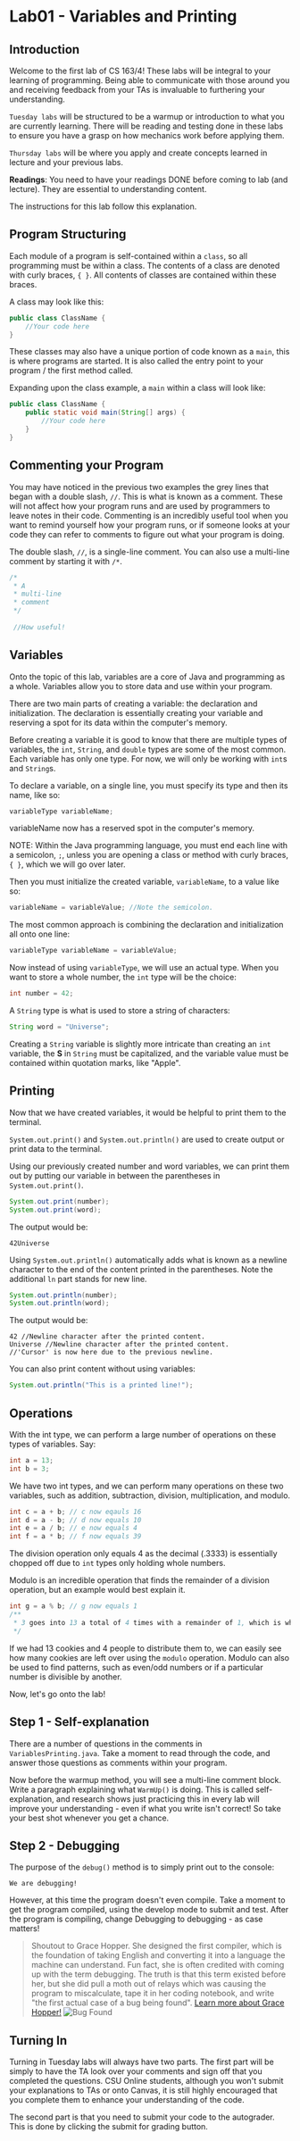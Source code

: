 # Lab01 - Variables and Printing
## Introduction
Welcome to the first lab of CS 163/4! These labs will be integral to your learning of programming. Being able to communicate with those around you and receiving feedback from your TAs is invaluable to furthering your understanding.

`Tuesday labs` will be structured to be a warmup or introduction to what you are currently learning. There will be reading and testing done in these labs to ensure you have a grasp on how mechanics work before applying them.

`Thursday labs` will be where you apply and create concepts learned in lecture and your previous labs. 

**Readings**: You need to have your readings DONE before coming to lab (and lecture). They are essential to understanding content. 

The instructions for this lab follow this explanation.

## Program Structuring

Each module of a program is self-contained within a `class`, so all programming must be within a class. The contents of a class are denoted with curly braces, `{ }`. All contents of classes are contained within these braces.

A class may look like this:
``` java
public class ClassName {
    //Your code here
}
```

These classes may also have a unique portion of code known as a `main`, this is where programs are started. It is also called the entry point to your program / the first method called.

Expanding upon the class example, a `main` within a class will look like:

``` java
public class ClassName {
    public static void main(String[] args) {
        //Your code here
    }
}
```

## Commenting your Program

You may have noticed in the previous two examples the grey lines that began with a double slash, `//`. This is what is known as a comment. These will not affect how your program runs and are used by programmers to leave notes in their code. Commenting is an incredibly useful tool when you want to remind yourself how your program runs, or if someone looks at your code they can refer to comments to figure out what your program is doing.

The double slash, `//`, is a single-line comment.
You can also use a multi-line comment by starting it with `/*`.
``` java
/*
 * A
 * multi-line
 * comment
 */
 
 //How useful! 
```

## Variables

Onto the topic of this lab, variables are a core of Java and programming as a whole. Variables allow you to store data and use within your program.

There are two main parts of creating a variable: the declaration and initialization. The declaration is essentially creating your variable and reserving a spot for its data within the computer's memory.

Before creating a variable it is good to know that there are multiple types of variables, the `int`, `String`, and `double` types are some of the most common. Each variable has only one type. For now, we will only be working with `int`s and `String`s.

To declare a variable, on a single line, you must specify its type and then its name, like so:
``` java
variableType variableName;
```
variableName now has a reserved spot in the computer's memory.

NOTE: Within the Java programming language, you must end each line with a semicolon, `;`, unless you are opening a class or method with curly braces, `{ }`, which we will go over later.

Then you must initialize the created variable, `variableName`, to a value like so:
``` java
variableName = variableValue; //Note the semicolon.
```
The most common approach is combining the declaration and initialization all onto one line:
``` java
variableType variableName = variableValue;
```

Now instead of using `variableType`, we will use an actual type. When you want to store a whole number, the `int` type will be the choice:
``` java
int number = 42;
```
A `String` type is what is used to store a string of characters:
``` java
String word = "Universe";
```
Creating a `String` variable is slightly more intricate than creating an `int` variable, the **S** in `String` must be capitalized, and the variable value must be contained within quotation marks, like "Apple".

## Printing
Now that we have created variables, it would be helpful to print them to the terminal.

`System.out.print()` and `System.out.println()` are used to create output or print data to the terminal.

Using our previously created number and word variables, we can print them out by putting our variable in between the parentheses in `System.out.print()`.
``` java
System.out.print(number);
System.out.print(word);
```
The output would be:
```
42Universe
```

Using `System.out.println()` automatically adds what is known as a newline character to the end of the content printed in the parentheses. Note the additional `ln` part stands for new line.
``` java
System.out.println(number);
System.out.println(word);
```
The output would be:
```
42 //Newline character after the printed content.
Universe //Newline character after the printed content.
//'Cursor' is now here due to the previous newline.
```

You can also print content without using variables:
``` java
System.out.println("This is a printed line!");
```

## Operations
With the int type, we can perform a large number of operations on these types of variables.
Say:
``` java
int a = 13;
int b = 3;
```
We have two int types, and we can perform many operations on these two variables, such as addition, subtraction, division, multiplication, and modulo.
``` java
int c = a + b; // c now eqauls 16
int d = a - b; // d now equals 10
int e = a / b; // e now equals 4
int f = a * b; // f now equals 39
```
The division operation only equals 4 as the decimal (.3333) is essentially chopped off due to `int` types only holding whole numbers.

Modulo is an incredible operation that finds the remainder of a division operation, but an example would best explain it.
``` java
int g = a % b; // g now equals 1
/**
 * 3 goes into 13 a total of 4 times with a remainder of 1, which is what the value of our modulo is.
 */
```
If we had 13 cookies and 4 people to distribute them to, we can easily see how many cookies are left over using the `modulo` operation. Modulo can also be used to find patterns, such as even/odd numbers or if a particular number is divisible by another. 

Now, let's go onto the lab!

## Step 1 - Self-explanation 
There are a number of questions in the comments in `VariablesPrinting.java`. Take a moment to read through the code, and answer those questions as comments within your program. 

Now before the warmup method, you will see a multi-line comment block. Write a paragraph explaining what `WarmUp()` is doing. This is called self-explanation, and research shows just practicing this in every lab will improve your understanding - even if what you write isn't correct! So take your best shot whenever you get a chance.

## Step 2 - Debugging
The purpose of the `debug()` method is to simply print out to the console:

```
We are debugging!
```

However, at this time the program doesn't even compile. Take a moment to get the program compiled, using the develop mode to submit and test. After the program is compiling, change Debugging to debugging - as case matters! 

> Shoutout to Grace Hopper. She designed the first compiler, which is the foundation of taking English and converting it into a language the machine can understand. Fun fact, she is often credited with coming up with the term debugging. The truth is that this term existed before her, but she did pull a moth out of relays which was causing the program to miscalculate, tape it in her coding notebook, and write "the first actual case of a bug being found". [Learn more about Grace Hopper!](https://en.wikipedia.org/wiki/Grace_Hopper)
![Bug Found](https://upload.wikimedia.org/wikipedia/commons/f/ff/First_Computer_Bug%2C_1945.jpg)


## Turning In
Turning in Tuesday labs will always have two parts. The first part will be simply to have the TA look over your comments and sign off that you completed the questions.  CSU Online students, although you won't submit your explanations to TAs or onto Canvas, it is still highly encouraged that you complete them to enhance your understanding of the code. 

The second part is that you need to submit your code to the autograder. This is done by clicking the submit for grading button. 
